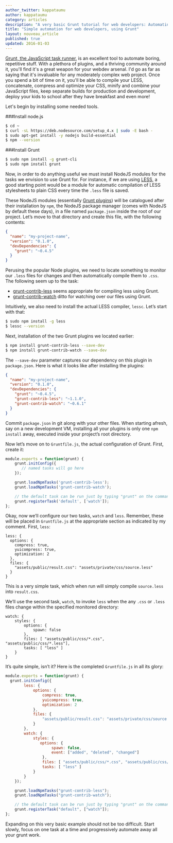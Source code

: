 ```yaml
---
author_twitter: kappataumu
author: kappataumu
category: articles
description: "A very basic Grunt tutorial for web developers: Automating LESS compilation as monitored files change."
title: "Simple automation for web developers, using Grunt"
layout: nouveau_article
published: true
updated: 2016-01-03
---
```


[Grunt, the JavaScript task runner](http://gruntjs.com/), is an excellent tool to automate boring, repetitive stuff. With a plethora of plugins, and a thriving community around it, you'll find it's a great weapon for your webdev arsenal. I'd go as far as saying that it's invaluable for any moderately complex web project. Once you spend a bit of time on it, you'll be able to compile your LESS, concatenate, compress and optimize your CSS, minify and combine your JavaScript files, keep separate builds for production and development, deploy your kids to school after they have breakfast and even more!


Let's begin by installing some needed tools.

###Install node.js

```bash
$ cd ~
$ curl -sL https://deb.nodesource.com/setup_4.x | sudo -E bash -
$ sudo apt-get install -y nodejs build-essential
$ npm --version
```


###Install Grunt

```bash
$ sudo npm install -g grunt-cli
$ sudo npm install grunt
```

Now, in order to do anything useful we must install NodeJS modules for the tasks we envision to use Grunt for. For instance, if we are using [LESS](http://lesscss.org/), a good starting point would be a module for automatic compilation of LESS stylesheets to plain CSS every time the `.less` file is saved.

These NodeJS modules (essentially [Grunt plugins](http://gruntjs.com/plugins)) will be catalogued after their installation by `npm`, the NodeJS package manager (comes with NodeJS by default these days), in a file named `package.json` inside the root of our project. Let’s move to that directory and create this file, with the following contents:

```json
{
  "name": "my-project-name",
  "version": "0.1.0",
  "devDependencies": {
    "grunt": "~0.4.5"
  }
}
```

Perusing the popular Node plugins, we need to locate something to monitor our `.less` files for changes and then automatically compile them to `.css`. The following seem up to the task:

* [grunt-contrib-less](https://github.com/gruntjs/grunt-contrib-less) seems appropriate for compiling less using Grunt.
* [grunt-contrib-watch](https://github.com/gruntjs/grunt-contrib-watch) ditto for watching over our files using Grunt.

Intuitively, we also need to install the actual LESS compiler, `lessc`. Let’s start with that:

```bash
$ sudo npm install -g less
$ lessc --version
```

Next, installation of the two Grunt plugins we located earlier:

```bash
$ npm install grunt-contrib-less --save-dev
$ npm install grunt-contrib-watch --save-dev
```

The `--save-dev` parameter captures our dependency on this plugin in `package.json`. Here is what it looks like after installing the plugins:

```json
{
  "name": "my-project-name",
  "version": "0.1.0",
  "devDependencies": {
    "grunt": "~0.4.5",
    "grunt-contrib-less": "~1.1.0",
    "grunt-contrib-watch": "~0.6.1"
  }
}
```

Commit `package.json` in git along with your other files. When starting afresh, say on a new development VM, installing all your plugins is only one `npm install` away, executed inside your project’s root directory.

Now let’s move on to `Gruntfile.js`, the actual configuration of Grunt. First, create it:

```javascript
module.exports = function(grunt) {
    grunt.initConfig({
       // named tasks will go here
    });

    grunt.loadNpmTasks('grunt-contrib-less');
    grunt.loadNpmTasks('grunt-contrib-watch');

    // the default task can be run just by typing "grunt" on the command line
    grunt.registerTask('default', ['watch']);
};
```

Okay, now we’ll configure our two tasks, `watch` and `less`. Remember, these will be placed in `Gruntfile.js` at the appropriate section as indicated by my comment. First, `less`:

```
less: {
  options: {
    compress: true,
    yuicompress: true,
    optimization: 2
  },
  files: {
    "assets/public/result.css": "assets/private/css/source.less"
  }
}
```

This is a very simple task, which when run will simply compile `source.less` into `result.css`.

We’ll use the second task, `watch`, to invoke `less` when the any `.css` or `.less` files change within the specified monitored directory:

```
watch: {
    styles: {
        options: {
    		spawn: false
        },
        files: [ "assets/public/css/*.css", "assets/public/css/*.less"],
        tasks: [ "less" ]
    }
}
```

It’s quite simple, isn’t it? Here is the completed `Gruntfile.js` in all its glory:

```javascript
module.exports = function(grunt) {
  grunt.initConfig({
        less: {
            options: {
                compress: true,
                yuicompress: true,
                optimization: 2
            },
            files: {
                "assets/public/result.css": "assets/private/css/source.less"
            }
        },
        watch: {
            styles: {
               options: {
                    spawn: false,
                    event: ["added", "deleted", "changed"]
                },
                files: [ "assets/public/css/*.css", "assets/public/css/*.less"],
                tasks: [ "less" ]
            }
        }
    });

    grunt.loadNpmTasks("grunt-contrib-less");
    grunt.loadNpmTasks("grunt-contrib-watch");

    // the default task can be run just by typing "grunt" on the command line
    grunt.registerTask("default", ["watch"]);
};
```

Expanding on this very basic example should not be too difficult. Start slowly, focus on one task at a time and progressively automate away all your grunt work.
